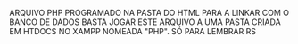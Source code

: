 ARQUIVO PHP PROGRAMADO NA PASTA DO HTML PARA A LINKAR COM O BANCO DE DADOS BASTA JOGAR ESTE ARQUIVO A UMA PASTA CRIADA EM HTDOCS NO XAMPP NOMEADA "PHP".
SÓ PARA LEMBRAR RS
